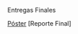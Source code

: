 Entregas Finales

[Póster](https://correouisedu-my.sharepoint.com/:p:/g/personal/maria2200804_correo_uis_edu_co/Ef8O71pC_FxIqXaSxP3anR4BzC7N1nlmc3ufMOVkWpiuUA?e=dmvgv8)
[Reporte Final]
